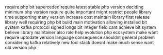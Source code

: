 require php bit superceded require latest stable php version deciding minimum php version require quite important might restrict people library time supporting many version increase cost maintain library first release library well requiring php bit build main motivation allowing installed bit system kafka protocol signed longs bit integer field cant achieve bit system believe library maintainer also role help evolution php ecosystem make want require uptodate version language consequence shouldnt general problem considering kafka relatively new tool stack doesnt make much sense want old version php